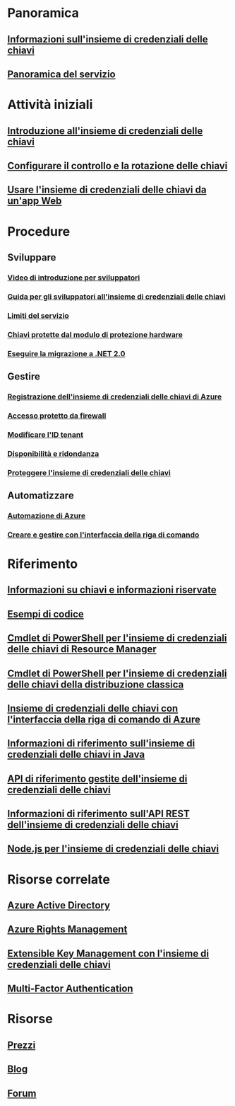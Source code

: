 # Panoramica
## [Informazioni sull'insieme di credenziali delle chiavi](key-vault-whatis.md)
## [Panoramica del servizio](https://azure.microsoft.com/services/key-vault/)

# Attività iniziali
## [Introduzione all'insieme di credenziali delle chiavi](key-vault-get-started.md)
## [Configurare il controllo e la rotazione delle chiavi](key-vault-key-rotation-log-monitoring.md)
## [Usare l'insieme di credenziali delle chiavi da un'app Web](key-vault-use-from-web-application.md)

# Procedure
## Sviluppare
### [Video di introduzione per sviluppatori](http://channel9.msdn.com/Blogs/Windows-Azure/Azure-Key-Vault-Developer-Quick-Start)
### [Guida per gli sviluppatori all'insieme di credenziali delle chiavi](key-vault-developers-guide.md)
### [Limiti del servizio](key-vault-service-limits.md)
### [Chiavi protette dal modulo di protezione hardware](key-vault-hsm-protected-keys.md)
### [Eseguire la migrazione a .NET 2.0](key-vault-dotnet2api-release-notes.md)

## Gestire
### [Registrazione dell'insieme di credenziali delle chiavi di Azure](key-vault-logging.md)
### [Accesso protetto da firewall](key-vault-access-behind-firewall.md)
### [Modificare l'ID tenant](key-vault-subscription-move-fix.md)
### [Disponibilità e ridondanza](key-vault-disaster-recovery-guidance.md)
### [Proteggere l'insieme di credenziali delle chiavi](key-vault-secure-your-key-vault.md)

## Automatizzare
### [Automazione di Azure](automation-manage-key-vault.md)
### [Creare e gestire con l'interfaccia della riga di comando](key-vault-manage-with-cli.md)

# Riferimento
## [Informazioni su chiavi e informazioni riservate](https://msdn.microsoft.com/en-us/library/azure/dn903623)
## [Esempi di codice](https://www.microsoft.com/download/details.aspx?id=45343)

## [Cmdlet di PowerShell per l'insieme di credenziali delle chiavi di Resource Manager](/powershell/resourcemanager/)
## [Cmdlet di PowerShell per l'insieme di credenziali delle chiavi della distribuzione classica](/powershell/servicemanagement/)
## [Insieme di credenziali delle chiavi con l'interfaccia della riga di comando di Azure](/cli/azure/)
## [Informazioni di riferimento sull'insieme di credenziali delle chiavi in Java](/java/api/)
## [API di riferimento gestite dell'insieme di credenziali delle chiavi](/dotnet/api/) 
## [Informazioni di riferimento sull'API REST dell'insieme di credenziali delle chiavi](/rest/api/keyvault) 
## [Node.js per l'insieme di credenziali delle chiavi](http://azure.github.io/azure-sdk-for-node/azure-arm-keyvault/latest/)

# Risorse correlate
## [Azure Active Directory](https://azure.microsoft.com/documentation/services/active-directory/)
## [Azure Rights Management](https://technet.microsoft.com/en-US/dn175750)
## [Extensible Key Management con l'insieme di credenziali delle chiavi](https://msdn.microsoft.com/en-us/library/azure/dn198405)
## [Multi-Factor Authentication](https://azure.microsoft.com/documentation/services/multi-factor-authentication/)

# Risorse
## [Prezzi](https://azure.microsoft.com/pricing/details/key-vault/)
## [Blog](http://blogs.technet.com/b/kv/)
## [Forum](https://social.msdn.microsoft.com/forums/azure/en-US/home?forum=AzureKeyVault)


<!--HONumber=Nov16_HO4-->


